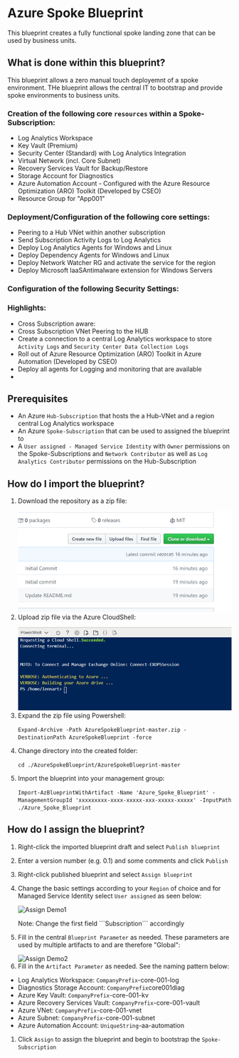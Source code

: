 # Azure Spoke Blueprint 
This blueprint creates a fully functional spoke landing zone that can be used by business units.

## What is done within this blueprint?

This blueprint allows a zero manual touch deployemnt of a spoke environment. THe blueprint allows the central IT to bootstrap and provide spoke environments to business units.   

### Creation of the following core ```resources``` within a Spoke-Subscription:

- Log Analytics Workspace
- Key Vault (Premium)
- Security Center (Standard) with Log Analytics Integration
- Virtual Network (incl. Core Subnet) 
- Recovery Services Vault for Backup/Restore
- Storage Account for Diagnostics
- Azure Automation Account - Configured with the Azure Resource Optimization (ARO) Toolkit (Developed by CSEO)
- Resource Group for "App001"

### Deployment/Configuration of the following core settings:
- Peering to a Hub VNet within another subscription 
- Send Subscription Activity Logs to Log Analytics
- Deploy Log Analytics Agents for Windows and Linux
- Deploy Dependency Agents for Windows and Linux
- Deploy Network Watcher RG and activate the service for the region
- Deploy Microsoft IaaSAntimalware extension for Windows Servers

### Configuration of the following Security Settings:
 
### Highlights: 
- Cross Subscription aware: 
- Cross Subscription VNet Peering to the HUB
- Create a connection to a central Log Analytics workspace to store ```Activity Logs``` and ```Security Center Data Collection Logs```
- Roll out of Azure Resource Optimization (ARO) Toolkit in Azure Automation (Developed by CSEO)
- Deploy all agents for Logging and monitoring that are available
- 

## Prerequisites 
- An Azure ```Hub-Subscription``` that hosts the a Hub-VNet and a region central Log Analytics workspace
- An Azure ```Spoke-Subscription``` that can be used to assigned the blueprint to
- A ```User assigned - Managed Service Identity``` with ```Owner``` permissions on the Spoke-Subscriptions and ```Network Contributor``` as well as ```Log Analytics Contributor``` permissions on the Hub-Subscription 

## How do I import the blueprint?

1. Download the repository as a zip file:</p>
   ![Download Demo](media/download_repo.gif)
2. Upload zip file via the Azure CloudShell:</p>
   ![Upload Demo](media/upload_zipfile.gif)
3. Expand the zip file using Powershell:</p>
   ```Expand-Archive -Path AzureSpokeBlueprint-master.zip -DestinationPath AzureSpokeBlueprint -force```</p>
4. Change directory into the created folder:</p>
   ```cd ./AzureSpokeBlueprint/AzureSpokeBlueprint-master```</p>
5. Import the blueprint into your management group:</p>
   ```Import-AzBlueprintWithArtifact -Name 'Azure_Spoke_Blueprint' -ManagementGroupId 'xxxxxxxxx-xxxx-xxxxx-xxx-xxxxx-xxxxx' -InputPath ./Azure_Spoke_Blueprint```</p>

## How do I assign the blueprint? 
1. Right-click the imported blueprint draft and select ```Publish blueprint```</p>
2. Enter a version number (e.g. 0.1) and some comments and click ```Publish```</p>
3. Right-click published  blueprint and select ```Assign blueprint```</p>
4. Change the basic settings according to your ```Region``` of choice and for Managed Service Identity select ```User assigned``` as seen below:</p>
   ![Assign Demo1](media/assign_blueprint1.gif)
   </p>
   Note: Change the first field ```Subscription``` accordingly</p>
5. Fill in the central ```Blueprint Parameter``` as needed. These parameters are used by multiple artifacts to and are therefore "Global": </p>
   ![Assign Demo2](media/Assignment2.JPG)
6. Fill in the ```Artifact Parameter``` as needed. See the naming pattern below:</p>
- Log Analytics Workspace: ```CompanyPrefix```-core-001-log
- Diagnostics Storage Account: ```CompanyPrefix```core001diag
- Azure Key Vault: ```CompanyPrefix```-core-001-kv 
- Azure Recovery Services Vault: ```CompanyPrefix```-core-001-vault
- Azure VNet: ```CompanyPrefix```-core-001-vnet
- Azure Subnet: ```CompanyPrefix```-core-001-subnet
- Azure Automation Account: ```UniqueString```-aa-automation
1.  Click ```Assign``` to assign the blueprint and begin to bootstrap the ```Spoke-Subscription```
